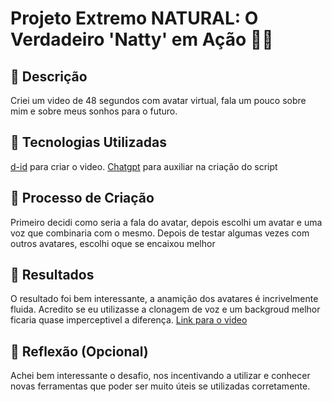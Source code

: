 # Projeto Extremo NATURAL: O Verdadeiro 'Natty' em Ação 💪🌱

## 📒 Descrição
Criei um video de 48 segundos com avatar virtual, fala um pouco sobre mim e sobre meus sonhos para o futuro.

## 🤖 Tecnologias Utilizadas
[d-id](https://www.d-id.com/) para criar o video.
[Chatgpt](https://chatgpt.com/) para auxiliar na criação do script

## 🧐 Processo de Criação
Primeiro decidi como seria a fala do avatar, depois escolhi um avatar e uma voz que combinaria com o mesmo. Depois de testar algumas vezes com outros avatares, escolhi oque se encaixou melhor

## 🚀 Resultados
O resultado foi bem interessante, a anamição dos avatares é incrivelmente fluida. Acredito se eu utilizasse a clonagem de voz e um backgroud melhor ficaria quase imperceptivel a diferença.
[Link para o video](https://studio.d-id.com/share?id=c8f83d41837868c0d7645d747e760a5a&utm_source=copy)

## 💭 Reflexão (Opcional)
Achei bem interessante o desafio, nos incentivando a utilizar e conhecer novas ferramentas que poder ser muito úteis se utilizadas corretamente.
